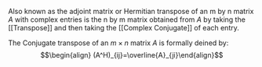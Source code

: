 Also known as the adjoint matrix or Hermitian transpose of an m by n matrix $A$ with complex entries is the n by m matrix obtained from $A$ by taking the [[Transpose]] and then taking the [[Complex Conjugate]] of each entry.

The Conjugate transpose of an $m \times n$ matrix $A$ is formally deined by:
$$\begin{align} (A^H)_{ij}=\overline{A}_{ji}\end{align}$$

